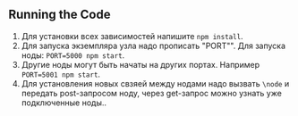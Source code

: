 
## Running the Code
1. Для установки всех зависимостей напишите `npm install`.
2. Для запуска экземпляра узла надо прописать "PORT"". Для запуска ноды: `PORT=5000 npm start`.
3. Другие ноды могут быть начаты на других портах. Например `PORT=5001 npm start`.
4. Для установления новых свзяей между нодами надо вызвать `\node` и передать post-запросом ноду, через get-запрос можно узнать уже подключенные ноды..

